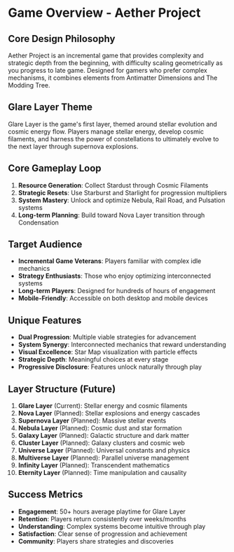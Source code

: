 # Game Overview - Aether Project

## Core Design Philosophy

Aether Project is an incremental game that provides complexity and strategic depth from the beginning, with difficulty scaling geometrically as you progress to late game. Designed for gamers who prefer complex mechanisms, it combines elements from Antimatter Dimensions and The Modding Tree.

## Glare Layer Theme

Glare Layer is the game's first layer, themed around stellar evolution and cosmic energy flow. Players manage stellar energy, develop cosmic filaments, and harness the power of constellations to ultimately evolve to the next layer through supernova explosions.

## Core Gameplay Loop

1. **Resource Generation**: Collect Stardust through Cosmic Filaments
2. **Strategic Resets**: Use Starburst and Starlight for progression multipliers
3. **System Mastery**: Unlock and optimize Nebula, Rail Road, and Pulsation systems
4. **Long-term Planning**: Build toward Nova Layer transition through Condensation

## Target Audience

- **Incremental Game Veterans**: Players familiar with complex idle mechanics
- **Strategy Enthusiasts**: Those who enjoy optimizing interconnected systems
- **Long-term Players**: Designed for hundreds of hours of engagement
- **Mobile-Friendly**: Accessible on both desktop and mobile devices

## Unique Features

- **Dual Progression**: Multiple viable strategies for advancement
- **System Synergy**: Interconnected mechanics that reward understanding
- **Visual Excellence**: Star Map visualization with particle effects
- **Strategic Depth**: Meaningful choices at every stage
- **Progressive Disclosure**: Features unlock naturally through play

## Layer Structure (Future)

1. **Glare Layer** (Current): Stellar energy and cosmic filaments
2. **Nova Layer** (Planned): Stellar explosions and energy cascades
3. **Supernova Layer** (Planned): Massive stellar events
4. **Nebula Layer** (Planned): Cosmic dust and star formation
5. **Galaxy Layer** (Planned): Galactic structure and dark matter
6. **Cluster Layer** (Planned): Galaxy clusters and cosmic web
7. **Universe Layer** (Planned): Universal constants and physics
8. **Multiverse Layer** (Planned): Parallel universe management
9. **Infinity Layer** (Planned): Transcendent mathematics
10. **Eternity Layer** (Planned): Time manipulation and causality

## Success Metrics

- **Engagement**: 50+ hours average playtime for Glare Layer
- **Retention**: Players return consistently over weeks/months
- **Understanding**: Complex systems become intuitive through play
- **Satisfaction**: Clear sense of progression and achievement
- **Community**: Players share strategies and discoveries